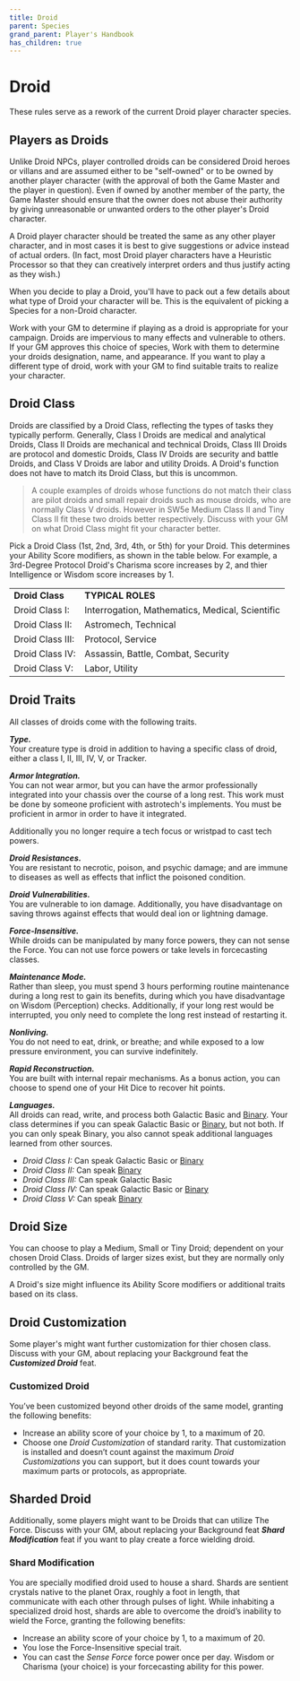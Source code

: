 ```yaml
---
title: Droid
parent: Species
grand_parent: Player's Handbook
has_children: true
---
```


# Droid
These rules serve as a rework of the current Droid player character species.

## Players as Droids
Unlike Droid NPCs, player controlled droids can be considered Droid heroes or villans and are assumed either to be "self-owned" or to be owned by another player character (with the approval of both the Game Master and the player in question). Even if owned by another member of the party, the Game Master should ensure that the owner does not abuse their authority by giving unreasonable or unwanted orders to the other player's Droid character.

A Droid player character should be treated the same as any other player character, and in most cases it is best to give suggestions or advice instead of actual orders. (In fact, most Droid player characters have a Heuristic Processor so that they can creatively interpret orders and thus justify acting as they wish.)

When you decide to play a Droid, you'll have to pack out a few details about what type of Droid your character will be. This is the equivalent of picking a Species for a non-Droid character.

Work with your GM to determine if playing as a droid is appropriate for your campaign. Droids are impervious to many effects and vulnerable to others. If your GM approves this choice of species, Work with them to determine your droids designation, name, and appearance. If you want to play a different type of droid, work with your GM to find suitable traits to realize your character.

## Droid Class
Droids are classified by a Droid Class, reflecting the types of tasks they typically perform. Generally, Class I Droids are medical and analytical Droids, Class II Droids are mechanical and technical Droids, Class III Droids are protocol and domestic Droids, Class IV Droids are security and battle Droids, and Class V Droids are labor and utility Droids. A Droid's function does not have to match its Droid Class, but this is uncommon.

> A couple examples of droids whose functions do not match their class are pilot droids and small repair droids such as mouse droids, who are normally Class V droids. However in SW5e Medium Class II and Tiny Class II fit these two droids better respectively. Discuss with your GM on what Droid Class might fit your character better.

Pick a Droid Class (1st, 2nd, 3rd, 4th, or 5th) for your Droid. This determines your Ability Score modifiers, as shown in the table below. For example, a 3rd-Degree Protocol Droid's Charisma score increases by 2, and thier Intelligence or Wisdom score increases by 1.

|||
|:--|:--|
**Droid Class** | **TYPICAL ROLES**
Droid Class I: | Interrogation, Mathematics, Medical, Scientific
Droid Class II: | Astromech, Technical
Droid Class III: | Protocol, Service
Droid Class IV: | Assassin, Battle, Combat, Security
Droid Class V: | Labor, Utility

## Droid Traits
All classes of droids come with the following traits.

***Type.*** <br>
Your creature type is droid in addition to having a specific class of droid, either a class I, II, III, IV, V, or Tracker.

***Armor Integration.*** <br>
You can not wear armor, but you can have the armor professionally integrated into your chassis over the course of a long rest. This work must be done by someone proficient with astrotech's implements. You must be proficient in armor in order to have it integrated. 

Additionally you no longer require a tech focus or wristpad to cast tech powers.

***Droid Resistances.*** <br>
You are resistant to necrotic, poison, and psychic damage; and are immune to diseases as well as effects that inflict the poisoned condition.

***Droid Vulnerabilities.*** <br>
You are vulnerable to ion damage. Additionally, you have disadvantage on saving throws against effects that would deal ion or lightning damage.

***Force-Insensitive.*** <br>
While droids can be manipulated by many force powers, they can not sense the Force. You can not use force powers or take levels in forcecasting classes.

***Maintenance Mode.*** <br>
Rather than sleep, you must spend 3 hours performing routine maintenance during a long rest to gain its benefits, during which you have disadvantage on Wisdom (Perception) checks. Additionally, if your long rest would be interrupted, you only need to complete the long rest instead of restarting it.

***Nonliving.*** <br>
You do not need to eat, drink, or breathe; and while exposed to a low pressure environment, you can survive indefinitely.

***Rapid Reconstruction.*** <br>
You are built with internal repair mechanisms. As a bonus action, you can choose to spend one of your Hit Dice to recover hit points. 

***Languages.*** <br>
All droids can read, write, and process both Galactic Basic and [Binary](https://swse.fandom.com/wiki/Binary). Your class determines if you can speak Galactic Basic or [Binary](https://swse.fandom.com/wiki/Binary), but not both. If you can only speak Binary, you also cannot speak additional languages learned from other sources.

- *Droid Class I:* Can speak Galactic Basic or [Binary](https://swse.fandom.com/wiki/Binary)
- *Droid Class II:* Can speak [Binary](https://swse.fandom.com/wiki/Binary)
- *Droid Class III:* Can speak Galactic Basic
- *Droid Class IV:* Can speak Galactic Basic or [Binary](https://swse.fandom.com/wiki/Binary)
- *Droid Class V:* Can speak [Binary](https://swse.fandom.com/wiki/Binary)

## Droid Size
You can choose to play a Medium, Small or Tiny Droid; dependent on your chosen Droid Class. Droids of larger sizes exist, but they are normally only controlled by the GM.

A Droid's size might influence its Ability Score modifiers or additional traits based on its class.

## Droid Customization
Some player's might want further customization for thier chosen class. Discuss with your GM, about replacing your Background feat the ***Customized Droid*** feat. 

### Customized Droid
You’ve been customized beyond other droids of the same model, granting the following benefits:

- Increase an ability score of your choice by 1, to a maximum of 20.
- Choose one *Droid Customization* of standard rarity. That customization is installed and doesn’t count against the maximum *Droid Customizations* you can support, but it does count towards your maximum parts or protocols, as appropriate.

## Sharded Droid
Additionally, some players might want to be Droids that can utilize The Force. Discuss with your GM, about replacing your Background feat ***Shard Modification*** feat if you want to play create a force wielding droid.

### Shard Modification
You are specially modified droid used to house a shard. Shards are sentient crystals native to the planet Orax, roughly a foot in length, that communicate with each other through pulses of light. While inhabiting a specialized droid host, shards are able to overcome the droid’s inability to wield the Force, granting the following benefits:

- Increase an ability score of your choice by 1, to a maximum of 20.
- You lose the Force-Insensitive special trait.
- You can cast the *Sense Force* force power once per day. Wisdom or Charisma (your choice) is your forcecasting ability for this power.